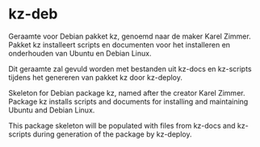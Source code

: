 # kz-deb
Geraamte voor Debian pakket kz, genoemd naar de maker Karel Zimmer.
Pakket kz installeert scripts en documenten voor het installeren en onderhouden van Ubuntu en Debian Linux.

Dit geraamte zal gevuld worden met bestanden uit kz-docs en kz-scripts tijdens het genereren van pakket kz door kz-deploy.


Skeleton for Debian package kz, named after the creator Karel Zimmer.
Package kz installs scripts and documents for installing and maintaining Ubuntu and Debian Linux.

This package skeleton will be populated with files from kz-docs and kz-scripts during generation of the package by kz-deploy.

